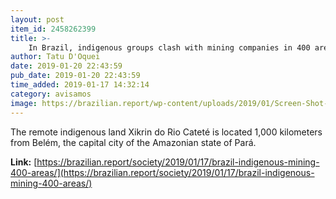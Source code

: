 ```yaml
---
layout: post
item_id: 2458262399
title: >-
    In Brazil, indigenous groups clash with mining companies in 400 areas
author: Tatu D'Oquei
date: 2019-01-20 22:43:59
pub_date: 2019-01-20 22:43:59
time_added: 2019-01-17 14:32:14
category: avisamos
image: https://brazilian.report/wp-content/uploads/2019/01/Screen-Shot-2019-01-17-at-12.19.25.png
---
```


The remote indigenous land Xikrin do Rio Cateté is located 1,000 kilometers from Belém, the capital city of the Amazonian state of Pará.

**Link:** [https://brazilian.report/society/2019/01/17/brazil-indigenous-mining-400-areas/](https://brazilian.report/society/2019/01/17/brazil-indigenous-mining-400-areas/)


